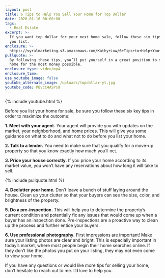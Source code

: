 ```yaml
---
layout: post
title: 6 Tips to Help You Sell Your Home for Top Dollar
date: 2020-01-16 00:00:00
tags:
  - Real Estate
excerpt: >-
  If you want top dollar for your next home sale, follow these six tips before
  you list.
enclosure: >-
  https://vyralmarketing.s3.amazonaws.com/Kathy+Low/6+Tips+to+Help+You+Sell+Your+Home+for+Top+Dollar+(1).mp4
pullquote: >-
  By following these tips, you’ll put yourself in a great position to sell your
  home for the most money possible.
enclosure_type: video/mp4
enclosure_time:
use_youtube_image: false
youtube_alternate_image: /uploads/topdollar-yt.jpg
youtube_code: PBvcC4ASPsU
---
```


{% include youtube.html %}

Before you list your home for sale, be sure you follow these six key tips in order to maximize the outcome:

**1\. Meet with your agent.** Your agent will provide you with updates on the market, your neighborhood, and home prices. This will give you some guidance on what to do and what not to do before you list your home.

**2\. Talk to a lender.** You need to make sure that you qualify for a move-up property so that you know exactly how much you’ll net.

**3\. Price your house correctly.** If you price your home according to its market value, you won’t have any reservations about how long it will take to sell.

{% include pullquote.html %}

**4\. Declutter your home.** Don’t leave a bunch of stuff laying around the house. Clean up your clutter so that your buyers can see the size, color, and brightness of the property.

**5\. Do a pre-inspection.** This will help you to determine the property’s current condition and potentially fix any issues that would come up when a buyer has an inspection done. Pre-inspections are a proactive way to clean up the process and further entice your buyers.

**6\. Use professional photography.** First impressions are important\! Make sure your listing photos are clear and bright. This is especially important in today’s market, where most people begin their home searches online. If they don’t like the photos you put on your listing, they may not even come to view your home.

If you have any questions or would like more tips for selling your home, don’t hesitate to reach out to me. I’d love to help you.